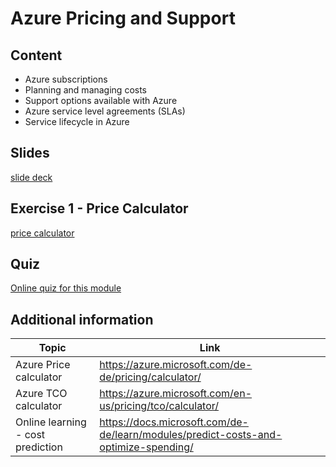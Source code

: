 # Azure Pricing and Support

## Content

- Azure subscriptions
- Planning and managing costs
- Support options available with Azure
- Azure service level agreements (SLAs)
- Service lifecycle in Azure

## Slides

[slide deck](4_azure-pricing-support.pptx)

## Exercise 1 - Price Calculator

[price calculator](https://docs.microsoft.com/de-de/learn/modules/predict-costs-and-optimize-spending/2-estimate-costs-with-the-azure-pricing-calculator)

## Quiz

[Online quiz for this module](https://forms.office.com/Pages/ResponsePage.aspx?id=v4j5cvGGr0GRqy180BHbR3jbLunQYZ9MtHvpDOQLlT1UN0o0WkdaMlM2Vkg5RzgyWjRLMFFHQ05QWi4u)

## Additional information

|Topic|Link|
|-----|----|
|Azure Price calculator|<https://azure.microsoft.com/de-de/pricing/calculator/>|
|Azure TCO calculator|<https://azure.microsoft.com/en-us/pricing/tco/calculator/>|
|Online learning - cost prediction|<https://docs.microsoft.com/de-de/learn/modules/predict-costs-and-optimize-spending/>|
